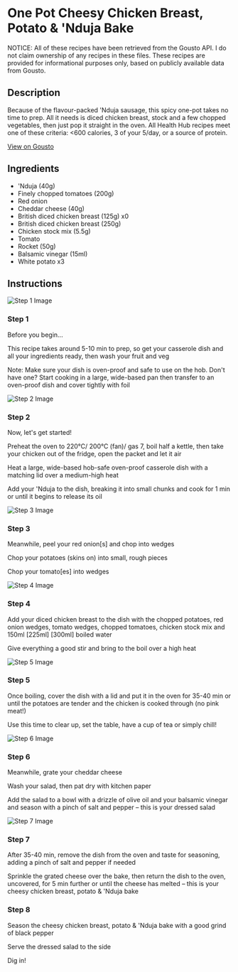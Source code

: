 # One Pot Cheesy Chicken Breast, Potato & 'Nduja Bake

NOTICE: All of these recipes have been retrieved from the Gousto API. I do not claim ownership of any recipes in these files. These recipes are provided for informational purposes only, based on publicly available data from Gousto.

## Description

Because of the flavour-packed 'Nduja sausage, this spicy one-pot takes no time to prep. All it needs is diced chicken breast, stock and a few chopped vegetables, then just pop it straight in the oven. All Health Hub recipes meet one of these criteria: <600 calories, 3 of your 5/day, or a source of protein.

[View on Gousto](https://www.gousto.co.uk/recipes/cookbook/one-pot-cheesy-chicken-breast-potato-nduja-bake)

## Ingredients

-  'Nduja (40g)
- Finely chopped tomatoes (200g)
- Red onion
- Cheddar cheese (40g)
- British diced chicken breast (125g) x0
- British diced chicken breast (250g)
- Chicken stock mix (5.5g)
- Tomato
- Rocket (50g)
- Balsamic vinegar (15ml)
- White potato x3

## Instructions

![Step 1 Image](https://production-media.gousto.co.uk/cms/recipe-step-image/Step-1-copy-1729851180331-x200.jpg)

### Step 1

Before you begin...

This recipe takes around 5-10 min to prep, so get your casserole dish and all your ingredients ready, then wash your fruit and veg

Note: Make sure your dish is oven-proof and safe to use on the hob. Don't have one? Start cooking in a large, wide-based pan then transfer to an oven-proof dish and cover tightly with foil

![Step 2 Image](https://production-media.gousto.co.uk/cms/recipe-step-image/step-2-copy-1729851225692-x200.jpg)

### Step 2

Now, let's get started!

Preheat the oven to 220°C/ 200°C (fan)/ gas 7, boil half a kettle, then take your chicken out of the fridge, open the packet and let it air

Heat a large, wide-based hob-safe oven-proof casserole dish with a matching lid over a medium-high heat

Add your 'Nduja to the dish, breaking it into small chunks and cook for 1 min or until it begins to release its oil

![Step 3 Image](https://production-media.gousto.co.uk/cms/recipe-step-image/step-3-copy-1729851235479-x200.jpg)

### Step 3

Meanwhile, peel your red onion[s] and chop into wedges

Chop your potatoes (skins on) into small, rough pieces

Chop your tomato[es]<span class="text-danger"> </span>into wedges

![Step 4 Image](https://production-media.gousto.co.uk/cms/recipe-step-image/step-4-copy-1729851242810-x200.jpg)

### Step 4

Add your diced chicken breast to the dish with the chopped potatoes, red onion wedges, tomato wedges, chopped tomatoes, chicken stock mix and 150ml <span class="text-purple">[225ml]</span> <span class="text-danger">[300ml]</span> boiled water

Give everything a good stir and bring to the boil over a high heat

![Step 5 Image](https://production-media.gousto.co.uk/cms/recipe-step-image/Step-5-copy-1729851250260-x200.jpg)

### Step 5

Once boiling, cover the dish with a lid and put it in the oven for 35-40 min or until the potatoes are tender and the chicken is cooked through (no pink meat!)

Use this time to clear up, set the table, have a cup of tea or simply chill!

![Step 6 Image](https://production-media.gousto.co.uk/cms/recipe-step-image/step-6-copy-1729851256315-x200.jpg)

### Step 6

Meanwhile, grate your cheddar cheese

Wash your salad, then pat dry with kitchen paper

Add the salad to a bowl with a drizzle of olive oil and your balsamic vinegar and season with a pinch of salt and pepper – this is your dressed salad

![Step 7 Image](https://production-media.gousto.co.uk/cms/recipe-step-image/step-7-copy-1729851264723-x200.jpg)

### Step 7

After 35-40 min, remove the dish from the oven and taste for seasoning, adding a pinch of salt and pepper if needed

Sprinkle the grated cheese over the bake, then return the dish to the oven, uncovered, for 5 min further or until the cheese has melted – this is your cheesy chicken breast, potato & 'Nduja bake

### Step 8

Season the cheesy chicken breast, potato & 'Nduja bake with a good grind of black pepper

Serve the dressed salad to the side

Dig in!

